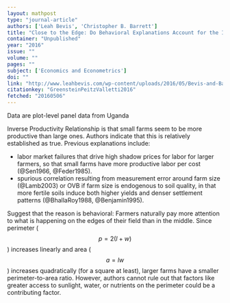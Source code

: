 ```yaml
---
layout: mathpost
type: "journal-article"
authors: ['Leah Bevis', 'Christopher B. Barrett']
title: "Close to the Edge: Do Behavioral Explanations Account for the Inverse Productivity Relationship?"
container: "Unpublished"
year: "2016"
issue: ""
volume: ""
pages: ""
subject: ['Economics and Econometrics']
doi: ""
link: "http://www.leahbevis.com/wp-content/uploads/2016/05/Bevis-and-Barrett-Edge-Effects-and-the-Inverse-Relationship-April-2016.pdf"
citationkey: "GreensteinPeitzValletti2016"
fetched: "20160506"
---
```


Data are plot-level panel data from Uganda

Inverse Productivity Relationship is that small farms seem to be more productive than large ones. Authors indicate that this is relatively established as true. Previous explanations include:

* labor market failures that drive high shadow prices for labor for larger farmers, so that small farms have more productive labor per cost (@Sen1966, @Feder1985).
* spurious correlation resulting from measurement error around farm size (@Lamb2003) or OVB if farm size is endogenous to soil quality, in that more fertile soils induce both higher yields and denser settlement patterns (@BhallaRoy1988, @Benjamin1995). 

Suggest that the reason is behavioral: Farmers naturally pay more attention to what is happening on the edges of their field than in the middle. Since perimeter ($$ p = 2(l + w) $$) increases linearly and area ($$ a = lw$$) increases quadratically (for a square at least), larger farms have a smaller perimeter-to-area ratio. However, authors cannot rule out that factors like greater access to sunlight, water, or nutrients on the perimeter could be a contributing factor.







